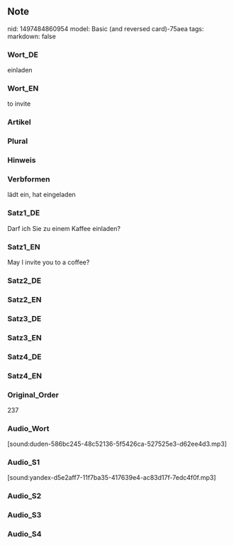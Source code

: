 ## Note
nid: 1497484860954
model: Basic (and reversed card)-75aea
tags: 
markdown: false

### Wort_DE
einladen

### Wort_EN
to invite

### Artikel


### Plural


### Hinweis


### Verbformen
lädt ein, hat eingeladen

### Satz1_DE
Darf ich Sie zu einem Kaffee einladen?

### Satz1_EN
May I invite you to a coffee?

### Satz2_DE


### Satz2_EN


### Satz3_DE


### Satz3_EN


### Satz4_DE


### Satz4_EN


### Original_Order
237

### Audio_Wort
[sound:duden-586bc245-48c52136-5f5426ca-527525e3-d62ee4d3.mp3]

### Audio_S1
[sound:yandex-d5e2aff7-11f7ba35-417639e4-ac83d17f-7edc4f0f.mp3]

### Audio_S2


### Audio_S3


### Audio_S4

